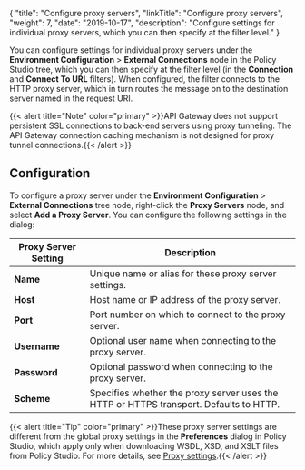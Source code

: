 {
"title": "Configure proxy servers",
"linkTitle": "Configure proxy servers",
"weight": 7,
"date": "2019-10-17",
"description": "Configure settings for individual proxy servers, which you can then specify at the filter level."
}

You can configure settings for individual proxy servers under the **Environment Configuration** > **External Connections**
node in the Policy Studio tree, which you can then specify at the filter level (in the **Connection**
and **Connect To URL**
filters). When configured, the filter connects to the HTTP proxy server, which in turn routes the message on to the destination server named in the request URI.

{{< alert title="Note" color="primary" >}}API Gateway does not support persistent SSL connections to back-end servers using proxy tunneling. The API Gateway connection caching mechanism is not designed for proxy tunnel connections.{{< /alert >}}

## Configuration

To configure a proxy server under the **Environment Configuration** > **External Connections**
tree node, right-click the **Proxy Servers**
node, and select **Add a Proxy Server**. You can configure the following settings in the dialog:

| Proxy Server Setting | Description                                                                            |
|----------------------|----------------------------------------------------------------------------------------|
| **Name**             | Unique name or alias for these proxy server settings.                                  |
| **Host**             | Host name or IP address of the proxy server.                                           |
| **Port**             | Port number on which to connect to the proxy server.                                   |
| **Username**         | Optional user name when connecting to the proxy server.                                |
| **Password**         | Optional password when connecting to the proxy server.                                 |
| **Scheme**           | Specifies whether the proxy server uses the HTTP or HTTPS transport. Defaults to HTTP. |

{{< alert title="Tip" color="primary" >}}These proxy server settings are different from the global proxy settings in the **Preferences**
dialog in Policy Studio, which apply only when downloading WSDL, XSD, and XSLT files from Policy Studio. For more details, see [Proxy settings](/docs/apigw_poldev/general_ps_settings/#proxy-settings).{{< /alert >}}
